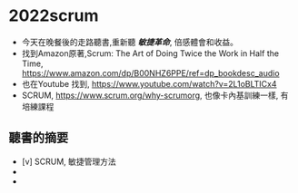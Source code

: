 # 2022scrum
- 今天在晚餐後的走路聽書,重新聽 ***敏捷革命***, 倍感體會和收益。
- 找到Amazon原著,Scrum: The Art of Doing Twice the Work in Half the Time, https://www.amazon.com/dp/B00NHZ6PPE/ref=dp_bookdesc_audio
- 也在Youtube 找到, https://www.youtube.com/watch?v=2L1oBLTICx4
- SCRUM, https://www.scrum.org/why-scrumorg, 也像卡內基訓練一樣, 有培練課程
## 聽書的摘要
- [v] SCRUM, 敏捷管理方法
- 
- 
